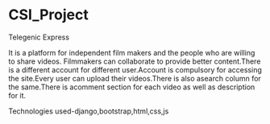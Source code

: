 # CSI_Project
Telegenic Express


It is a platform for independent film makers and the people who are willing to share videos. Filmmakers can collaborate to 
provide better content.There is a different account for different user.Account is compulsory for accessing the site.Every 
user can upload their videos.There is also asearch column for the same.There is acomment section  for each video  as well 
as description for it.

Technologies used-django,bootstrap,html,css,js

